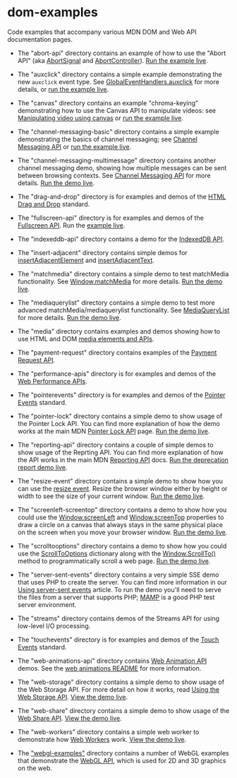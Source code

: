 # dom-examples
Code examples that accompany various MDN DOM and Web API documentation pages.

* The "abort-api" directory contains an example of how to use the "Abort API" (aka [AbortSignal](https://dom.spec.whatwg.org/#interface-AbortSignal) and [AbortController](https://dom.spec.whatwg.org/#interface-abortcontroller)). [Run the example live](https://mdn.github.io/dom-examples/abort-api/).

* The "auxclick" directory contains a simple example demonstrating the new <code>auxclick</code> event type. See [GlobalEventHandlers.auxclick](https://developer.mozilla.org/en-US/docs/Web/API/GlobalEventHandlers/onauxclick) for more details, or [run the example live](https://mdn.github.io/dom-examples/auxclick/).

* The "canvas" directory contains an example "chroma-keying" demonstrating how to use the Canvas API to manipulate videos: see [Manipulating video using canvas](https://developer.mozilla.org/en-US/docs/Web/API/Canvas_API/Manipulating_video_using_canvas) or [run the example live](https://mdn.github.io/dom-examples/canvas/chroma-keying/).

* The "channel-messaging-basic" directory contains a simple example demonstrating the basics of channel messaging; see [Channel Messaging API](https://developer.mozilla.org/en-US/docs/Web/API/Channel_Messaging_API) or [run the example live](https://mdn.github.io/dom-examples/channel-messaging-basic/).

* The "channel-messaging-multimessage" directory contains another channel messaging demo, showing how multiple messages can be sent between browsing contexts. See [Channel Messaging API](https://developer.mozilla.org/en-US/docs/Web/API/Channel_Messaging_API) for more details. [Run the demo live](https://mdn.github.io/dom-examples/channel-messaging-multimessage/).

* The "drag-and-drop" directory is for examples and demos of the [HTML Drag and Drop](https://developer.mozilla.org/en-US/docs/Web/API/HTML_Drag_and_Drop_API) standard.

* The "fullscreen-api" directory is for examples and demos of the [Fullscreen API](https://wiki.developer.mozilla.org/en-US/docs/Web/API/Fullscreen_API). Run the [example live](https://mdn.github.io/dom-examples/fullscreen-api/).

* The "indexeddb-api" directory contains a demo for the [IndexedDB API](https://mdn.github.io/dom-examples/indexeddb-api/index.html).

* The "insert-adjacent" directory contains simple demos for [insertAdjacentElement](https://mdn.github.io/dom-examples/insert-adjacent/insertAdjacentElement.html) and [insertAdjacentText](https://mdn.github.io/dom-examples/insert-adjacent/insertAdjacentText.html).

* The "matchmedia" directory contains a simple demo to test matchMedia functionality. See [Window.matchMedia](https://developer.mozilla.org/en-US/docs/Web/API/Window/matchMedia) for more details. [Run the demo live](https://mdn.github.io/dom-examples/matchmedia/).

* The "mediaquerylist" directory contains a simple demo to test more advanced matchMedia/mediaquerylist functionality. See [MediaQueryList](https://developer.mozilla.org/en-US/docs/Web/API/MediaQueryList) for more details. [Run the demo live](https://mdn.github.io/dom-examples/mediaquerylist/index.html).

* The "media" directory contains examples and demos showing how to use HTML and DOM [media elements and APIs](https://developer.mozilla.org/en-US/docs/Web/Media).

* The "payment-request" directory contains examples of the [Payment Request API](https://developer.mozilla.org/en-US/docs/Web/API/Payment_Request_API).

* The "performance-apis" directory is for examples and demos of the [Web Performance APIs](https://www.w3.org/wiki/Web_Performance/Publications).

* The "pointerevents" directory is for examples and demos of the [Pointer Events](https://developer.mozilla.org/en-US/docs/Web/API/Pointer_events) standard.

* The "pointer-lock" directory contains a simple demo to show usage of the Pointer Lock API. You can find more explanation of how the demo works at the main MDN [Pointer Lock API](https://developer.mozilla.org/en-US/docs/Web/API/Pointer_Lock_API) page. [Run the demo live](https://mdn.github.io/dom-examples/pointer-lock/).

* The "reporting-api" directory contains a couple of simple demos to show usage of the Reprting API. You can find more explanation of how the API works in the main MDN [Reporting API](https://developer.mozilla.org/en-US/docs/Web/API/Reporting_API) docs. [Run the deprecation report demo live](https://mdn.github.io/dom-examples/reporting-api/deprecation_report.html).

* The "resize-event" directory contains a simple demo to show how you can use the [resize event](https://developer.mozilla.org/en-US/docs/Web/API/Window/resize_event). Resize the browser window either by height or width to see the size of your current window. [Run the demo live](https://mdn.github.io/dom-examples/resize-event).

* The "screenleft-screentop" directory contains a demo to show how you could use the [Window.screenLeft](https://developer.mozilla.org/en-US/docs/Web/API/Window/screenLeft) and [Window.screenTop](https://developer.mozilla.org/en-US/docs/Web/API/Window/screenTop) properties to draw a circle on a canvas that always stays in the same physical place on the screen when you move your browser window. [Run the demo live](https://mdn.github.io/dom-examples/screenleft-screentop/).

* The "scrolltooptions" directory contains a demo to show how you could use the [ScrollToOptions](https://developer.mozilla.org/en-US/docs/Web/API/ScrollToOptions) dictionary along with the [Window.ScrollTo()](https://developer.mozilla.org/en-US/docs/Web/API/Window/scrollTo) method to programmatically scroll a web page. [Run the demo live](https://mdn.github.io/dom-examples/scrolltooptions/).

* The "server-sent-events" directory contains a very simple SSE demo that uses PHP to create the server. You can find more information in our [Using server-sent events](https://developer.mozilla.org/en-US/docs/Web/API/Server-sent_events/Using_server-sent_events) article. To run the demo you'll need to serve the files from a server that supports PHP; [MAMP](https://www.mamp.info/en/) is a good PHP test server environment.

* The "streams" directory contains demos of the Streams API for using low-level I/O processing.

* The "touchevents" directory is for examples and demos of the [Touch Events](https://developer.mozilla.org/en-US/docs/Web/API/Touch_events) standard.

* The "web-animations-api" directory contains [Web Animation API](https://developer.mozilla.org/en-US/docs/Web/API/Web_Animations_API) demos. See the [web animations README](web-animations-api/README.md) for more information.

* The "web-storage" directory contains a simple demo to show usage of the Web Storage API. For more detail on how it works, read [Using the Web Storage API](https://developer.mozilla.org/en-US/docs/Web/API/Web_Storage_API/Using_the_Web_Storage_API). [View the demo live](https://mdn.github.io/dom-examples/web-storage/).

* The "web-share" directory contains a simple demo to show usage of the [Web Share API](https://developer.mozilla.org/en-US/docs/Web/API/Navigator/share). [View the demo live](https://mdn.github.io/dom-examples/web-share/).

* The "web-workers" directory contains a simple web worker to demonstrate how [Web Workers](https://developer.mozilla.org/en-US/docs/Web/API/Web_Workers_API) work. [View the demo live](https://mdn.github.io/dom-examples/web-workers/simple-web-worker/).

* The ["webgl-examples"](webgl-examples/README.md) directory contains a number of WebGL examples that demonstrate the [WebGL API](https://developer.mozilla.org/en-US/docs/Web/API/WebGL_API), which is used for 2D and 3D graphics on the web.
